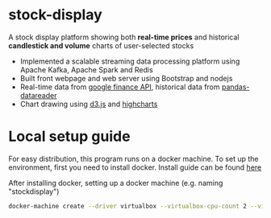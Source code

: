 # stock-display

A stock display platform showing both **real-time prices** and historical **candlestick and volume** charts of user-selected stocks 

 * Implemented a scalable streaming data processing platform using Apache Kafka, Apache Spark and Redis
 * Built front webpage and web server using Bootstrap and nodejs
 * Real-time data from [google finance API](https://pypi.python.org/pypi/googlefinance), historical data from [pandas-datareader](https://pandas-datareader.readthedocs.io/en/latest/)
 * Chart drawing using [d3.js](https://d3js.org/) and [highcharts](https://www.hhighcharts.com)
 
# Local setup guide

For easy distribution, this program runs on a docker machine. To set up the environment, first you need to install docker. Install guide can be found [here](https://docs.docker.com/docker-for-mac/install/)

After installing docker, setting up a docker machine (e.g. naming "stockdisplay")

```sh
docker-machine create --driver virtualbox --virtualbox-cpu-count 2 --virtualbox-memory 2048 bigdata
```
